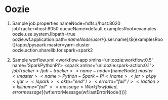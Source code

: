 # Oozie

1) Sample job.properties
            nameNode=hdfs://host:8020
            jobTracker=host:8050
            queueName=default
            examplesRoot=examples
            oozie.use.system.libpath=true
            oozie.wf.application.path=${nameNode}/user/${user.name}/${examplesRoot}/apps/pyspark
            master=yarn-cluster
            oozie.action.sharelib.for.spark=spark2

2) Sample worflow.xml
            <workflow-app xmlns=’uri:oozie:workflow:0.5' name=’SparkPythonPi’>
                <start to=’spark-node’ />
                <action name=’spark-node’>
                    <spark xmlns=”uri:oozie:spark-action:0.1">
                        <job-tracker>${jobTracker}</job-tracker>
                        <name-node>${nameNode}</name-node>
                        <master>${master}</master>
                        <name>Python-Spark-Pi</name>
                        <jar>pi.py</jar>
                    </spark>
                    <ok to=”end” />
                    <error to=”fail” />
                </action>
                <kill name=”fail”>
                        <message>Workflow failed, error message [${wf:errorMessage(wf:lastErrorNode())}]</message>
                </kill>
                <end name=’end’ />
            </workflow-app>
